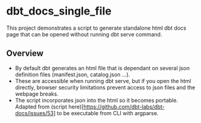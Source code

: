 # dbt_docs_single_file
This project demonstrates a script to generate standalone html dbt docs page that can be opened without running dbt serve command.

## Overview
- By default dbt generates an html file that is dependant on several json definition files (manifest.json, catalog.json ...). 
- These are accessible when running dbt serve, but if you open the html directly, browser security limitations prevent access to json files and the webpage breaks. 
- The script incorporates json into the html so it becomes portable. Adapted from (script here)[https://github.com/dbt-labs/dbt-docs/issues/53] to be executable from CLI with argparse.

